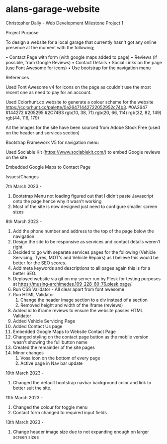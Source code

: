 # alans-garage-website

Christopher Dally - Web Development Milestone Project 1

Project Purpose

To design a website for a local garage that currently hasn't got any online presence at the moment with the following;

•	Contact Page with form (with google maps added to page)
•	Reviews (if possible, from Google Reviews)
•	Contact Details
•	Social Links on the page (use Font Awesome for icons)
•	Use bootstrap for the navigation menu 

References

Used Font Awesome v4 for icons on the page as couldn't use the most recent one as need to pay for an account.

Used Colorhunt.co website to generate a colour scheme for the website https://colorhunt.co/palette/0a26471442722052952c74b3.
#0A2647 			#144272 			#205295 			#2C74B3
rgb(10, 38, 71)	rgb(20, 66, 114)			rgb(32, 82, 149)		rgb(44, 116, 179)

All the images for the site have been sourced from Adobe Stock Free (used on the header and services section)

Bootstrap Framework V5 for navigation menu

Used Sociable Kit (https://www.sociablekit.com/) to embed Google reviews on the site

Embedded Google Maps to Contact Page

Issues/Changes 

7th March 2023 - 

1. Bootstrap Menu not loading figured out that I didn't paste Javascript onto the page hence why it wasn't working
2. Most of the site is now designed just need to configure smaller screen sizes 

8th March 2023 -

1. Add the phone number and address to the top of the page below the navigation
2. Design the site to be responsive as services and contact details weren't right
3. Decided to go with separate services pages for the following (Vehicle Servicing, Tyres, MOT's and Vehicle Repairs) as I believe this would be better for the SEO scores.
4. Add meta keywords and descriptions to all pages again this is for a better SEO.
5. Deployed website via git on my server run by Plesk for testing purposes at https://musing-archimedes.109-228-60-76.plesk.page/.
6. Run CSS Validator - All clear apart from font awesome
7. Run HTML Validator
	1. Change the header image section to a div instead of a section
	2. Removed height and width of the iframe (reviews)
8. Added id to iframe reviews to ensure the website passes HTML Validator
9. Added Vehicle Servicing Page
10. Added Contact Us page
11. Embedded Google Maps to Website Contact Page
12. Changed styling on the contact page button as the mobile version wasn't showing the full button name
13. Created the remainder of the site pages
14. Minor changes
	1. Vosa icon on the bottom of every page
	2. Active page in Nav bar update

10th March 2023 -

1. Changed the default bootstrap navbar background color and link to better suit the site.


11th March 2023 -

1. Changed the colour for toggle menu
2. Contact form changed to required input fields

13th March 2023 -

1. Change header image size due to not expanding enough on larger screen sizes
